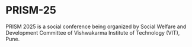 # PRISM-25
PRISM 2025 is a social conference being organized by Social Welfare and Development Committee of Vishwakarma Institute of Technology (VIT), Pune.
